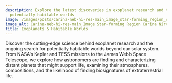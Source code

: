 ```yaml
---
description: Explore the latest discoveries in exoplanet research and the search for
  potentially habitable worlds
image: /images/posts/carina-neb-hi-res-main_image_star-forming_region_carina_nircam_final-5mb-sh-750x434.jpg
image_alt: Carina-neb-hi-res-main Image Star-forming Region Carina Nircam Final-5mb-sh-750x434
title: Exoplanets & Habitable Worlds
---
```


Discover the cutting-edge science behind exoplanet research and the ongoing search for potentially habitable worlds beyond our solar system. From NASA's Kepler and TESS missions to the James Webb Space Telescope, we explore how astronomers are finding and characterizing distant planets that might support life, examining their atmospheres, compositions, and the likelihood of finding biosignatures of extraterrestrial life.